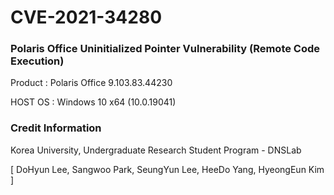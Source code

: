 # CVE-2021-34280

### Polaris Office Uninitialized Pointer Vulnerability (Remote Code Execution)

Product : Polaris Office 9.103.83.44230

HOST OS : Windows 10 x64 (10.0.19041)

### Credit Information

Korea University, Undergraduate Research Student Program - DNSLab

[ DoHyun Lee, Sangwoo Park, SeungYun Lee, HeeDo Yang, HyeongEun Kim ]
